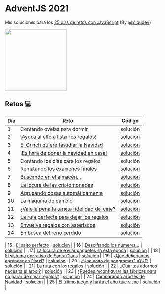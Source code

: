 # AdventJS 2021
Mis soluciones para los [25 días de retos con JavaScript](https://adventjs.dev/) (By [@midudev](https://twitter.com/midudev))


<img src="http://adventjs.dev/og-image.png" height="200" />

## Retos :computer:

| Día | Reto                                                                               | Código                       |
| --- | ---------------------------------------------------------------------------------- | ---------------------------- |
| 1   | [Contando ovejas para dormir](https://adventjs.dev/challenges/01)                  | [solución](./src/challenge01.js) |
| 2   | [¡Ayuda al elfo a listar los regalos!](https://adventjs.dev/challenges/02)         | [solución](./src/challenge02.js) |
| 3   | [El Grinch quiere fastidiar la Navidad](https://adventjs.dev/challenges/03)        | [solución](./src/challenge03.js) |
| 4   | [¡Es hora de poner la navidad en casa!](https://adventjs.dev/challenges/04)        | [solución](./src/challenge04.js) |
| 5   | [Contando los días para los regalos](https://adventjs.dev/challenges/05)           | [solución](./src/challenge05.js) |
| 6   | [Rematando los exámenes finales](https://adventjs.dev/challenges/06)               | [solución](./src/challenge06.js) |
| 7   | [Buscando en el almacén...](https://adventjs.dev/challenges/07)                    | [solución](./src/challenge07.js) |
| 8   | [La locura de las criptomonedas](https://adventjs.dev/challenges/08)               | [solución](./src/challenge08.js) |
| 9   | [Agrupando cosas automáticamente](https://adventjs.dev/challenges/09)              | [solución](./src/challenge09.js) |
| 10  | [La máquina de cambio](https://adventjs.dev/challenges/10)                         | [solución](./src/challenge10.js) |
| 11  | [¿Vale la pena la tarjeta fidelidad del cine?](https://adventjs.dev/challenges/11) | [solución](./src/challenge11.js) |
| 12  | [La ruta perfecta para dejar los regalos](https://adventjs.dev/challenges/12)      | [solución](./src/challenge12.js) |
| 13  | [Envuelve regalos con asteriscos](https://adventjs.dev/challenges/13)              | [solución](./src/challenge13.js) |
| 14  | [En busca del reno perdido](https://adventjs.dev/challenges/14)                    | [solución](./src/challenge14.js) |

| 15  | [El salto perfecto](https://adventjs.dev/challenges/15)                            | [solución](./src/challenge15.js) |
| 16  | [Descifrando los números...](https://adventjs.dev/challenges/16)                   | [solución](./src/challenge16.js) |
| 17  | [La locura de enviar paquetes en esta época](https://adventjs.dev/challenges/17)   | [solución](./src/challenge17.js) |
| 18  | [El sistema operativo de Santa Claus](https://adventjs.dev/challenges/18)          | [solución](./src/challenge18.js) |
| 19  | [¿Qué deberíamos aprender en Platzi?](https://adventjs.dev/challenges/19)          | [solución](./src/challenge19.js) |
| 20  | [¿Una carta de pangramas? ¡QUÉ!](https://adventjs.dev/challenges/20)               | [solución](./src/challenge20.js) |
| 21  | [La ruta con los regalos](https://adventjs.dev/challenges/21)                      | [solución](./src/challenge21.js) |
| 22  | [¿Cuantos adornos necesita el árbol?](https://adventjs.dev/challenges/22)          | [solución](./src/challenge22.js) |
| 23  | [¿Puedes reconfigurar las fábricas para no parar de crear regalos?](https://adventjs.dev/challenges/23)                    | [solución](./src/challenge23.js) |
| 24  | [Comparando árboles de Navidad](https://adventjs.dev/challenges/24)                | [solución](./src/challenge24.js) |
| 25  | [El último juego y hasta el año que viene](https://adventjs.dev/challenges/25)     | [solución](./src/challenge25.js) |
